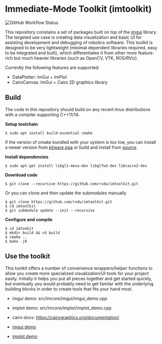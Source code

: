 # Immediate-Mode Toolkit (imtoolkit)

![GitHub Workflow Status](https://github.com/rxdu/imtoolkit/workflows/CMake/badge.svg)

This repository constains a set of packages built on top of the [imgui](https://github.com/ocornut/imgui) library. The targeted use case is creating data visualization and basic UI for assisting development and debugging of robotics software. This toolkit is designed to be very lightweight (minimal dependent libraries required, easy to be integrated and built), which differentiates it from other more feature-rich but much heavier libraries (such as OpenCV, VTK, ROS/RViz). 

Currently the following features are supported:

* DataPlotter: ImGui + ImPlot
* CairoCanvas: ImGui + Cairo 2D graphics library

## Build 

The code in this repository should build on any recent linux distributions with a compiler supporting C++11/14.

**Setup toolchain**

```
$ sudo apt install build-essential cmake
```

If the version of cmake bundled with your system is too low, you can install a newer version from [kitware ppa](https://apt.kitware.com/) or build and install from [source](https://cmake.org/download/). 

**Install dependencies**

```
$ sudo apt-get install libgl1-mesa-dev libglfw3-dev libcairo2-dev
```

**Download code**

```
$ git clone --recursive https://github.com/rxdu/imtoolkit.git
```

Or you can clone and then update the submodules manually

```
$ git clone https://github.com/rxdu/imtoolkit.git
$ cd imtoolkit
$ git submodule update --init --recursive
```

**Configure and compile**

```
$ cd imtookit
$ mkdir build && cd build
$ cmake ..
$ make -j8
```

## Use the toolkit

This toolkit offers a number of convenience wrappers/helper functions to allow you create more specialized visualization/UI tools for your project easily. Initially it helps you put all pieces together and get started quickly, but eventually you would probably need to get familar with the underlying building blocks in order to create tools that fits your hand most.

* imgui demo: src/imcore/imgui/imgui_demo.cpp
* implot demo: src/imcore/implot/implot_demo.cpp
* cairo docs: https://cairographics.org/documentation/

* [imgui demo](https://greggman.github.io/doodles/glfw-imgui/out/glfw-imgui.html)  
* [implot demo](https://traineq.org/implot_demo/src/implot_demo.html)
